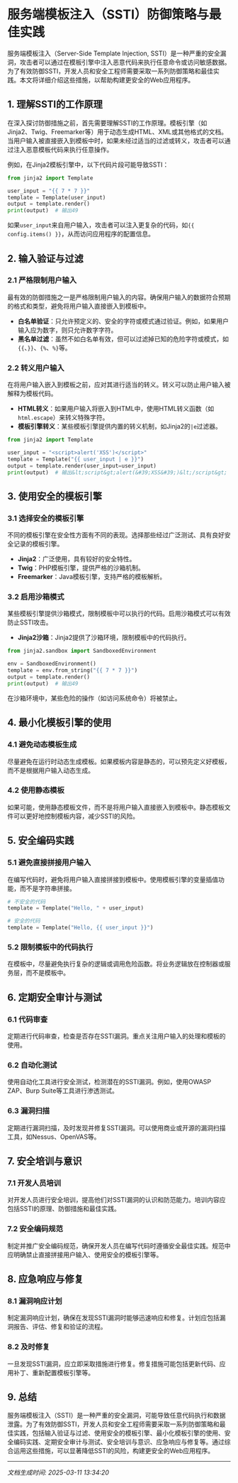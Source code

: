 # 服务端模板注入（SSTI）防御策略与最佳实践

服务端模板注入（Server-Side Template Injection, SSTI）是一种严重的安全漏洞，攻击者可以通过在模板引擎中注入恶意代码来执行任意命令或访问敏感数据。为了有效防御SSTI，开发人员和安全工程师需要采取一系列防御策略和最佳实践。本文将详细介绍这些措施，以帮助构建更安全的Web应用程序。

## 1. 理解SSTI的工作原理

在深入探讨防御措施之前，首先需要理解SSTI的工作原理。模板引擎（如Jinja2、Twig、Freemarker等）用于动态生成HTML、XML或其他格式的文档。当用户输入被直接嵌入到模板中时，如果未经过适当的过滤或转义，攻击者可以通过注入恶意模板代码来执行任意操作。

例如，在Jinja2模板引擎中，以下代码片段可能导致SSTI：

```python
from jinja2 import Template

user_input = "{{ 7 * 7 }}"
template = Template(user_input)
output = template.render()
print(output)  # 输出49
```

如果`user_input`来自用户输入，攻击者可以注入更复杂的代码，如`{{ config.items() }}`，从而访问应用程序的配置信息。

## 2. 输入验证与过滤

### 2.1 严格限制用户输入

最有效的防御措施之一是严格限制用户输入的内容。确保用户输入的数据符合预期的格式和类型，避免将用户输入直接嵌入到模板中。

- **白名单验证**：只允许预定义的、安全的字符或模式通过验证。例如，如果用户输入应为数字，则只允许数字字符。
- **黑名单过滤**：虽然不如白名单有效，但可以过滤掉已知的危险字符或模式，如`{{`、`}}`、`{%`、`%}`等。

### 2.2 转义用户输入

在将用户输入嵌入到模板之前，应对其进行适当的转义。转义可以防止用户输入被解释为模板代码。

- **HTML转义**：如果用户输入将嵌入到HTML中，使用HTML转义函数（如`html.escape`）来转义特殊字符。
- **模板引擎转义**：某些模板引擎提供内置的转义机制，如Jinja2的`|e`过滤器。

```python
from jinja2 import Template

user_input = "<script>alert('XSS')</script>"
template = Template("{{ user_input | e }}")
output = template.render(user_input=user_input)
print(output)  # 输出&lt;script&gt;alert(&#39;XSS&#39;)&lt;/script&gt;
```

## 3. 使用安全的模板引擎

### 3.1 选择安全的模板引擎

不同的模板引擎在安全性方面有不同的表现。选择那些经过广泛测试、具有良好安全记录的模板引擎。

- **Jinja2**：广泛使用，具有较好的安全特性。
- **Twig**：PHP模板引擎，提供严格的沙箱机制。
- **Freemarker**：Java模板引擎，支持严格的模板解析。

### 3.2 启用沙箱模式

某些模板引擎提供沙箱模式，限制模板中可以执行的代码。启用沙箱模式可以有效防止SSTI攻击。

- **Jinja2沙箱**：Jinja2提供了沙箱环境，限制模板中的代码执行。

```python
from jinja2.sandbox import SandboxedEnvironment

env = SandboxedEnvironment()
template = env.from_string("{{ 7 * 7 }}")
output = template.render()
print(output)  # 输出49
```

在沙箱环境中，某些危险的操作（如访问系统命令）将被禁止。

## 4. 最小化模板引擎的使用

### 4.1 避免动态模板生成

尽量避免在运行时动态生成模板。如果模板内容是静态的，可以预先定义好模板，而不是根据用户输入动态生成。

### 4.2 使用静态模板

如果可能，使用静态模板文件，而不是将用户输入直接嵌入到模板中。静态模板文件可以更好地控制模板内容，减少SSTI的风险。

## 5. 安全编码实践

### 5.1 避免直接拼接用户输入

在编写代码时，避免将用户输入直接拼接到模板中。使用模板引擎的变量插值功能，而不是字符串拼接。

```python
# 不安全的代码
template = Template("Hello, " + user_input)

# 安全的代码
template = Template("Hello, {{ user_input }}")
```

### 5.2 限制模板中的代码执行

在模板中，尽量避免执行复杂的逻辑或调用危险函数。将业务逻辑放在控制器或服务层，而不是模板中。

## 6. 定期安全审计与测试

### 6.1 代码审查

定期进行代码审查，检查是否存在SSTI漏洞。重点关注用户输入的处理和模板的使用。

### 6.2 自动化测试

使用自动化工具进行安全测试，检测潜在的SSTI漏洞。例如，使用OWASP ZAP、Burp Suite等工具进行渗透测试。

### 6.3 漏洞扫描

定期进行漏洞扫描，及时发现并修复SSTI漏洞。可以使用商业或开源的漏洞扫描工具，如Nessus、OpenVAS等。

## 7. 安全培训与意识

### 7.1 开发人员培训

对开发人员进行安全培训，提高他们对SSTI漏洞的认识和防范能力。培训内容应包括SSTI的原理、防御措施和最佳实践。

### 7.2 安全编码规范

制定并推广安全编码规范，确保开发人员在编写代码时遵循安全最佳实践。规范中应明确禁止直接拼接用户输入、使用安全的模板引擎等。

## 8. 应急响应与修复

### 8.1 漏洞响应计划

制定漏洞响应计划，确保在发现SSTI漏洞时能够迅速响应和修复。计划应包括漏洞报告、评估、修复和验证的流程。

### 8.2 及时修复

一旦发现SSTI漏洞，应立即采取措施进行修复。修复措施可能包括更新代码、应用补丁、重新配置模板引擎等。

## 9. 总结

服务端模板注入（SSTI）是一种严重的安全漏洞，可能导致任意代码执行和数据泄露。为了有效防御SSTI，开发人员和安全工程师需要采取一系列防御策略和最佳实践，包括输入验证与过滤、使用安全的模板引擎、最小化模板引擎的使用、安全编码实践、定期安全审计与测试、安全培训与意识、应急响应与修复等。通过综合运用这些措施，可以显著降低SSTI的风险，构建更安全的Web应用程序。

---

*文档生成时间: 2025-03-11 13:34:20*






















